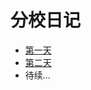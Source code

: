 # 分校日记

- [第一天](https://www.luffycity.com/qsjh-book/diary/chapter01.html)  
- [第二天](https://www.luffycity.com/qsjh-book/diary/chapter02.html)
- 待续...
